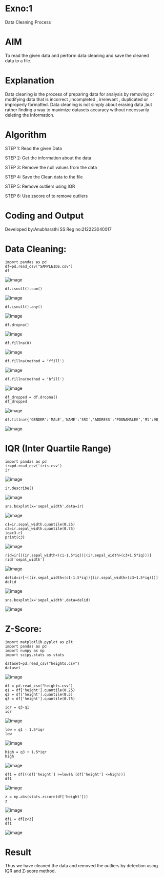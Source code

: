 # Exno:1
Data Cleaning Process

# AIM
To read the given data and perform data cleaning and save the cleaned data to a file.

# Explanation
Data cleaning is the process of preparing data for analysis by removing or modifying data that is incorrect ,incompleted , irrelevant , duplicated or improperly formatted. Data cleaning is not simply about erasing data ,but rather finding a way to maximize datasets accuracy without necessarily deleting the information.

# Algorithm
STEP 1: Read the given Data

STEP 2: Get the information about the data

STEP 3: Remove the null values from the data

STEP 4: Save the Clean data to the file

STEP 5: Remove outliers using IQR

STEP 6: Use zscore of to remove outliers

# Coding and Output
  Developed by:Anubharathi SS
  Reg no:212223040017
# Data Cleaning:
```
import pandas as pd
df=pd.read_csv("SAMPLEIDS.csv")
df
```
![image](https://github.com/user-attachments/assets/0260abd1-88a8-4113-b4f1-ea1dc838442e)
```
df.isnull().sum()
```
![image](https://github.com/user-attachments/assets/1cd6e434-f020-413a-a69c-c44fca2a2708)
```
df.isnull().any()
```
![image](https://github.com/user-attachments/assets/7f1b2882-a6a1-4fca-94c2-a980855879b7)
```
df.dropna()
```
![image](https://github.com/user-attachments/assets/b81e0f1b-138f-4ebd-9fd8-58367b77a71c)
```
df.fillna(0)
```
![image](https://github.com/user-attachments/assets/0c16b027-bdd1-4664-98bc-dd1eb96cb300)
```
df.fillna(method = 'ffill')
```
![image](https://github.com/user-attachments/assets/eebaee6a-bd82-42cf-b653-6545c3ec2d4c)
```
df.fillna(method = 'bfill')
```
![image](https://github.com/user-attachments/assets/1ed6c9cf-a0ae-4d54-951e-e26684254219)
```
df_dropped = df.dropna()
df_dropped
```
![image](https://github.com/user-attachments/assets/11102dbe-2426-421e-9052-8ed25af34462)
```
df.fillna({'GENDER':'MALE','NAME':'SRI','ADDRESS':'POONAMALEE','M1':98,'M2':87,'M3':76,'M4':92,'TOTAL':305,'AVG':89.999999})
```
![image](https://github.com/user-attachments/assets/a94f1230-465b-47a9-8ae9-e7e81a2787cd)

# IQR (Inter Quartile Range)
```
import pandas as pd
ir=pd.read_csv('iris.csv')
ir
```
![image](https://github.com/user-attachments/assets/5b9f74f5-e392-40cc-96d4-2c7905900b61)
```
ir.describe()
```
![image](https://github.com/user-attachments/assets/78b4abff-c221-44c2-af7e-96fca5f5d900)
```
sns.boxplot(x='sepal_width',data=ir)
```
![image](https://github.com/user-attachments/assets/1d3c4ddd-cb4f-4d4a-b508-65dfd4b7d44d)
```
c1=ir.sepal_width.quantile(0.25)
c3=ir.sepal_width.quantile(0.75)
iq=c3-c1
print(c3)
```
![image](https://github.com/user-attachments/assets/962f4b83-aa98-4987-9d3d-acea05154b2c)

```
rid=ir[((ir.sepal_width<(c1-1.5*iq))|(ir.sepal_width>(c3+1.5*iq)))]
rid['sepal_width']
```
![image](https://github.com/user-attachments/assets/3bc1b5fa-5515-4eb9-853d-863ce410e632)
```
delid=ir[~((ir.sepal_width<(c1-1.5*iq))|(ir.sepal_width>(c3+1.5*iq)))]
delid
```
![image](https://github.com/user-attachments/assets/5898bfcb-c925-4993-bdeb-9c02a2dd67d9)
```
sns.boxplot(x='sepal_width',data=delid)
```
![image](https://github.com/user-attachments/assets/83275bd5-6ee6-4dc3-b78a-6cf2b56fea5c)

# Z-Score:
```
import matplotlib.pyplot as plt
import pandas as pd
import numpy as np
import scipy.stats as stats
```
```
dataset=pd.read_csv("heights.csv")
dataset
```
![image](https://github.com/user-attachments/assets/f6e4a44b-4566-4dde-b680-3eb0a5b243cc)
```
df = pd.read_csv("heights.csv")
q1 = df['height'].quantile(0.25)
q2 = df['height'].quantile(0.5)
q3 = df['height'].quantile(0.75)
```
```
iqr = q3-q1
iqr
```
![image](https://github.com/user-attachments/assets/9d937a31-4e43-4279-9062-c88bc5097497)
```
low = q1 - 1.5*iqr
low
```
![image](https://github.com/user-attachments/assets/7b2096a0-069e-48a6-9fa6-42b6db5a7ae1)
```
high = q3 + 1.5*iqr
high
```
![image](https://github.com/user-attachments/assets/dc4451df-a54c-4dda-95e3-8de6b3e44fae)
```
df1 = df[((df['height'] >=low)& (df['height'] <=high))]
df1
```
![image](https://github.com/user-attachments/assets/865a669c-da3d-4fc1-b72d-01b819a0ae4c)
```
z = np.abs(stats.zscore(df['height']))
z
```
![image](https://github.com/user-attachments/assets/dc6d8b59-6668-44a2-8af2-386e695cc710)
```
df1 = df[z<3]
df1
```
![image](https://github.com/user-attachments/assets/a68a703a-79bd-46a0-92b6-78276c18fae6)

# Result
  Thus we have cleaned the data and removed the outliers by detection using IQR and Z-score method.        
